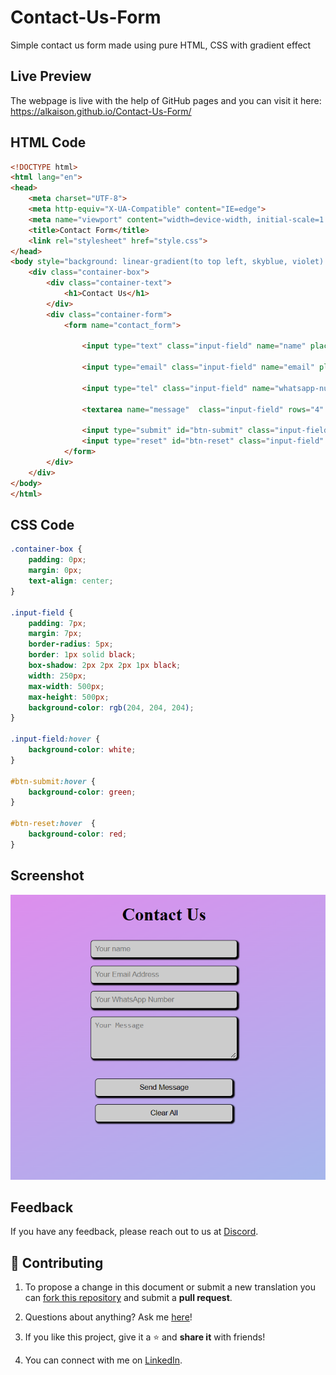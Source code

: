 # Contact-Us-Form

Simple contact us form made using pure HTML, CSS with gradient effect 

## Live Preview

The webpage is live with the help of GitHub pages and you can visit it here: https://alkaison.github.io/Contact-Us-Form/ 

## HTML Code 

```HTML
<!DOCTYPE html>
<html lang="en">
<head>
    <meta charset="UTF-8">
    <meta http-equiv="X-UA-Compatible" content="IE=edge">
    <meta name="viewport" content="width=device-width, initial-scale=1.0">
    <title>Contact Form</title>
    <link rel="stylesheet" href="style.css">
</head>
<body style="background: linear-gradient(to top left, skyblue, violet) no-repeat center fixed; background-size: cover;">
    <div class="container-box">
        <div class="container-text">
            <h1>Contact Us</h1>
        </div>
        <div class="container-form">
            <form name="contact_form">
                
                <input type="text" class="input-field" name="name" placeholder="Your name" title="Your Name" required><br>

                <input type="email" class="input-field" name="email" placeholder="Your Email Address" title="Your Email Address" required><br>

                <input type="tel" class="input-field" name="whatsapp-number" placeholder="Your WhatsApp Number" title="Your WhatsApp Number" maxlength="10" required><br>

                <textarea name="message"  class="input-field" rows="4" cols="30" placeholder="Your Message" title="Your Message" required></textarea><br><br>

                <input type="submit" id="btn-submit" class="input-field" name="submit" value="Send Message"><br>
                <input type="reset" id="btn-reset" class="input-field" name="reset" value="Clear All">
            </form>
        </div>
    </div>
</body>
</html>
```

## CSS Code 

```CSS
.container-box {
    padding: 0px;
    margin: 0px;
    text-align: center;
}

.input-field {
    padding: 7px;
    margin: 7px;
    border-radius: 5px;
    border: 1px solid black;
    box-shadow: 2px 2px 2px 1px black;
    width: 250px;
    max-width: 500px;
    max-height: 500px;
    background-color: rgb(204, 204, 204);
}

.input-field:hover {
    background-color: white;
}

#btn-submit:hover {
    background-color: green;
}

#btn-reset:hover  {
    background-color: red;
}
```

## Screenshot

![Contact Us Form](https://github.com/Alkaison/Contact-Us-Form/blob/main/image.png)

## Feedback

If you have any feedback, please reach out to us at [Discord](https://discord.gg/dF4PHxbHpA).

## 💛 Contributing

1. To propose a change in this document or submit a new translation you can [fork this repository](https://github.com/Alkaison/Contact-Us-Form/fork) and submit a **pull request**.

2. Questions about anything? Ask me [here](https://github.com/Alkaison/Contact-Us-Form/issues/new)!

3. If you like this project, give it a ⭐ and **share it** with friends!

4. You can connect with me on [LinkedIn](https://linkedin.com/in/alkaison).
